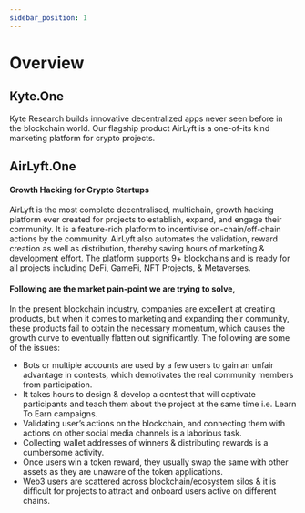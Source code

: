 ```yaml
---
sidebar_position: 1
---
```


# Overview
## Kyte.One
Kyte Research builds innovative decentralized apps never seen before in the blockchain world. Our flagship product AirLyft is a one-of-its kind marketing platform for crypto projects.

## AirLyft.One

#### Growth Hacking for Crypto Startups

AirLyft is the most complete decentralised, multichain, growth hacking platform ever created for projects to establish, expand, and engage their community. It is a feature-rich platform to incentivise on-chain/off-chain actions by the community. AirLyft also automates the validation, reward creation as well as distribution, thereby saving hours of marketing & development effort. The platform supports 9+ blockchains and is ready for all projects including DeFi, GameFi, NFT Projects, & Metaverses.

#### Following are the market pain-point we are trying to solve,

In the present blockchain industry, companies are excellent at creating products, but when it comes to marketing and expanding their community, these products fail to obtain the necessary momentum, which causes the growth curve to eventually flatten out significantly. The following are some of the issues:
- Bots or multiple accounts are used by a few users to gain an unfair advantage in contests, which demotivates the real community members from participation.
- It takes hours to design & develop a contest that will captivate participants and teach them about the project at the same time i.e. Learn To Earn campaigns.
- Validating user’s actions on the blockchain, and connecting them with actions on other social media channels is a laborious task.
- Collecting wallet addresses of winners & distributing rewards is a cumbersome activity.
- Once users win a token reward, they usually swap the same with other assets as they are unaware of the token applications.
- Web3 users are scattered across blockchain/ecosystem silos & it is difficult for projects to attract and onboard users active on different chains.
